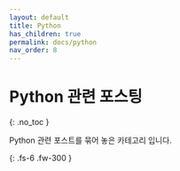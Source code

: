 ```yaml
---
layout: default
title: Python
has_children: true
permalink: docs/python
nav_order: 8
---
```


# Python 관련 포스팅
{: .no_toc }

Python 관련 포스트를 묶어 놓은 카테고리 입니다.

{: .fs-6 .fw-300 }